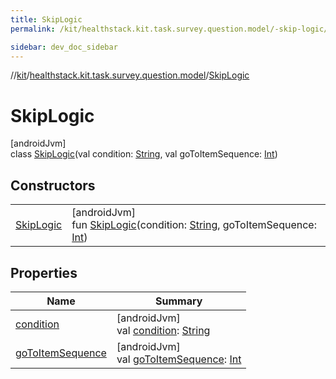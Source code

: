 ```yaml
---
title: SkipLogic
permalink: /kit/healthstack.kit.task.survey.question.model/-skip-logic/index.html

sidebar: dev_doc_sidebar
---
```

//[kit](../../../index.html)/[healthstack.kit.task.survey.question.model](../index.html)/[SkipLogic](index.html)



# SkipLogic



[androidJvm]\
class [SkipLogic](index.html)(val condition: [String](https://kotlinlang.org/api/latest/jvm/stdlib/kotlin/-string/index.html), val goToItemSequence: [Int](https://kotlinlang.org/api/latest/jvm/stdlib/kotlin/-int/index.html))



## Constructors


| | |
|---|---|
| [SkipLogic](-skip-logic.html) | [androidJvm]<br>fun [SkipLogic](-skip-logic.html)(condition: [String](https://kotlinlang.org/api/latest/jvm/stdlib/kotlin/-string/index.html), goToItemSequence: [Int](https://kotlinlang.org/api/latest/jvm/stdlib/kotlin/-int/index.html)) |


## Properties


| Name | Summary |
|---|---|
| [condition](condition.html) | [androidJvm]<br>val [condition](condition.html): [String](https://kotlinlang.org/api/latest/jvm/stdlib/kotlin/-string/index.html) |
| [goToItemSequence](go-to-item-sequence.html) | [androidJvm]<br>val [goToItemSequence](go-to-item-sequence.html): [Int](https://kotlinlang.org/api/latest/jvm/stdlib/kotlin/-int/index.html) |

